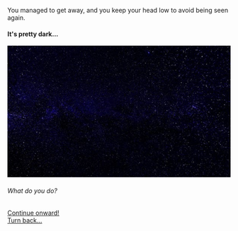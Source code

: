 You managed to get away, and you keep your head low to avoid being seen again.  
#### It's pretty dark...  
![DarkSky](night.jpeg)
###### What do you do?

[Continue onward!](orange_light.md)  
[Turn back...](../home.md)